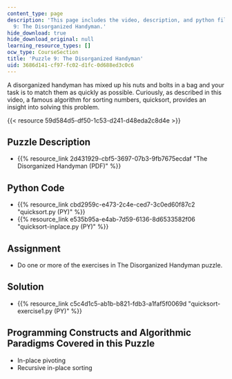 ```yaml
---
content_type: page
description: 'This page includes the video, description, and python files for Puzzle
  9: The Disorganized Handyman.'
hide_download: true
hide_download_original: null
learning_resource_types: []
ocw_type: CourseSection
title: 'Puzzle 9: The Disorganized Handyman'
uid: 3686d141-cf97-fc02-d1fc-0d688ed3c0c6
---
```


A disorganized handyman has mixed up his nuts and bolts in a bag and your task is to match them as quickly as possible. Curiously, as described in this video, a famous algorithm for sorting numbers, quicksort, provides an insight into solving this problem.

{{< resource 59d584d5-df50-1c53-d241-d48eda2c8d4e >}}

Puzzle Description
------------------

*   {{% resource_link 2d431929-cbf5-3697-07b3-9fb7675ecdaf "The Disorganized Handyman (PDF)" %}}

Python Code
-----------

*   {{% resource_link cbd2959c-e473-2c4e-ced7-3c0ed60f87c2 "quicksort.py (PY)" %}}
*   {{% resource_link e535b95a-e4ab-7d59-6136-8d6533582f06 "quicksort-inplace.py (PY)" %}}

Assignment
----------

*   Do one or more of the exercises in The Disorganized Handyman puzzle.

Solution
--------

*   {{% resource_link c5c4d1c5-ab1b-b821-fdb3-a1faf5f0069d "quicksort-exercise1.py (PY)" %}}

Programming Constructs and Algorithmic Paradigms Covered in this Puzzle
-----------------------------------------------------------------------

*   In-place pivoting
*   Recursive in-place sorting